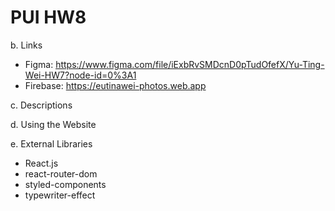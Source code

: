 # PUI HW8

b. Links
- Figma: https://www.figma.com/file/iExbRvSMDcnD0pTudOfefX/Yu-Ting-Wei-HW7?node-id=0%3A1
- Firebase: https://eutinawei-photos.web.app

c. Descriptions


d. Using the Website


e. External Libraries
- React.js
- react-router-dom
- styled-components
- typewriter-effect
